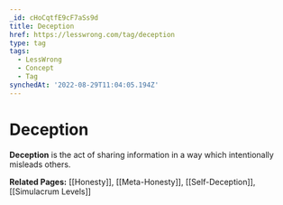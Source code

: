 ```yaml
---
_id: cHoCqtfE9cF7aSs9d
title: Deception
href: https://lesswrong.com/tag/deception
type: tag
tags:
  - LessWrong
  - Concept
  - Tag
synchedAt: '2022-08-29T11:04:05.194Z'
---
```

# Deception

**Deception** is the act of sharing information in a way which intentionally misleads others.

**Related Pages:** [[Honesty]], [[Meta-Honesty]], [[Self-Deception]], [[Simulacrum Levels]]